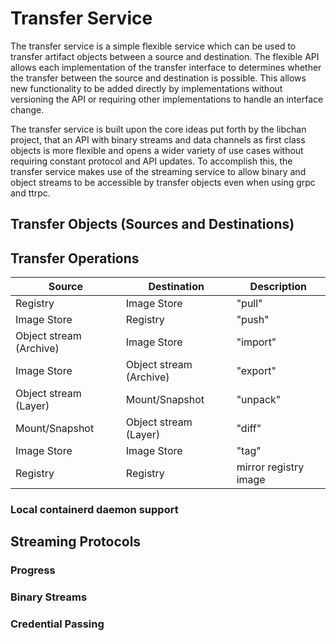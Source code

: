 # Transfer Service

The transfer service is a simple flexible service which can be used to transfer artifact objects between a source and destination. The flexible API allows each implementation of the transfer interface to determines whether the transfer between the source and destination is possible. This allows new functionality to be added directly by implementations without versioning the API or requiring other implementations to handle an interface change.

The transfer service is built upon the core ideas put forth by the libchan project, that an API with binary streams and data channels as first class objects is more flexible and opens a wider variety of use cases without requiring constant protocol and API updates. To accomplish this, the transfer service makes use of the streaming service to allow binary and object streams to be accessible by transfer objects even when using grpc and ttrpc.

## Transfer Objects (Sources and Destinations)

## Transfer Operations

|   Source    | Destination | Description |
|-------------|-------------|-------------|
| Registry    | Image Store | "pull"      |
| Image Store | Registry    | "push"      |
| Object stream (Archive) | Image Store | "import" |
| Image Store | Object stream (Archive) | "export" |
| Object stream (Layer) | Mount/Snapshot | "unpack" |
| Mount/Snapshot | Object stream (Layer) | "diff" |
| Image Store | Image Store | "tag" |
| Registry | Registry | mirror registry image |

### Local containerd daemon support


## Streaming Protocols

### Progress

### Binary Streams

### Credential Passing
